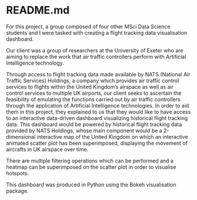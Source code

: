 # README.md

For this project, a group composed of four other MSci Data Science students and I were tasked with creating a flight tracking data visualisation dashboard. 

Our client was a group of researchers at the University of Exeter who are aiming to replace the work that air traffic controllers perform with Artificial Intelligence technology. 

Through access to flight tracking data made available by NATS (National Air Traffic Services) Holdings, a company which provides air traffic control services to flights within the United Kingdom’s airspace as well as air control services to multiple UK airports, our client seeks to ascertain the feasibility of emulating the functions carried out by air traffic controllers through the application of Artificial Intelligence technologies. In order to aid them in this project, they explained to us that they would like to have access to an interactive data-driven dashboard visualizing historical flight tracking data. This dashboard would be powered by historical flight tracking data provided by NATS Holdings, whose main component would be a 2-dimensional interactive map of the United Kingdom on which an interactive animated scatter plot has been superimposed, displaying the movement of aircrafts in UK airspace over time.

There are multiple filtering operations which can be performed and a heatmap can be superimposed on the scatter plot in order to visualise hotspots.

This dashboard was produced in Python using the Bokeh visualisation package. 
